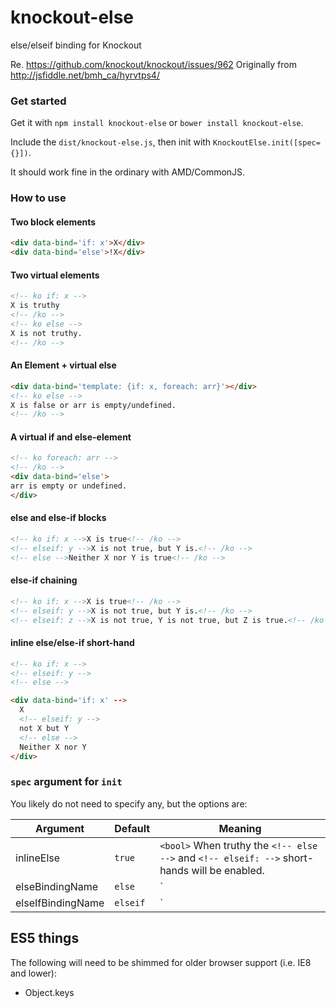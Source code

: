 knockout-else
=============

else/elseif binding for Knockout


Re. https://github.com/knockout/knockout/issues/962
Originally from http://jsfiddle.net/bmh_ca/hyrvtps4/


### Get started
Get it with `npm install knockout-else` or `bower install knockout-else`.

Include the `dist/knockout-else.js`, then init with `KnockoutElse.init([spec={}])`.

It should work fine in the ordinary with AMD/CommonJS.

### How to use

#### Two block elements

```html
<div data-bind='if: x'>X</div>
<div data-bind='else'>!X</div>
```

#### Two virtual elements
```html
<!-- ko if: x -->
X is truthy
<!-- /ko -->
<!-- ko else -->
X is not truthy.
<!-- /ko -->
```

#### An Element + virtual else
```html
<div data-bind='template: {if: x, foreach: arr}'></div>
<!-- ko else -->
X is false or arr is empty/undefined.
<!-- /ko -->
```


#### A virtual if and else-element
```html
<!-- ko foreach: arr -->
<!-- /ko -->
<div data-bind='else'>
arr is empty or undefined.
</div>
```

#### else and else-if blocks
```html
<!-- ko if: x -->X is true<!-- /ko -->
<!-- elseif: y -->X is not true, but Y is.<!-- /ko -->
<!-- else -->Neither X nor Y is true<!-- /ko -->
```

#### else-if chaining

```html
<!-- ko if: x -->X is true<!-- /ko -->
<!-- elseif: y -->X is not true, but Y is.<!-- /ko -->
<!-- elseif: z -->X is not true, Y is not true, but Z is true.<!-- /ko -->
```

#### inline else/else-if short-hand
```html
<!-- ko if: x -->
<!-- elseif: y -->
<!-- else -->
```

```html
<div data-bind='if: x' -->
  X
  <!-- elseif: y -->
  not X but Y
  <!-- else -->
  Neither X nor Y
</div>
```


### `spec` argument for `init`

You likely do not need to specify any, but the options are:

| Argument | Default | Meaning
|---       | ---     | ---
| inlineElse | `true`  | `<bool>` When truthy the `<!-- else -->` and `<!-- elseif: -->` short-hands will be enabled.
| elseBindingName | `else` | `<string>|falsy` The name of the binding for 'else'; falsy to disable.
| elseIfBindingName  | `elseif` | `<string>|falsy` The name of the binding for 'elseif'; falsy to disable.


ES5 things
---
The following will need to be shimmed for older browser support (i.e. IE8 and lower):

- Object.keys
